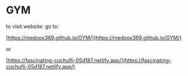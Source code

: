# GYM


to visit website:
go to: 

[https://medoox369.github.io/GYM/](https://medoox369.github.io/GYM/)

or

[https://fascinating-cuchufli-05d187.netlify.app/](https://fascinating-cuchufli-05d187.netlify.app/)

